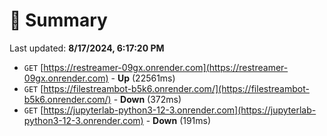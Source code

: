 # 📖 Summary
Last updated: **8/17/2024, 6:17:20 PM**

- `GET` [https://restreamer-09gx.onrender.com](https://restreamer-09gx.onrender.com) - **Up** (22561ms)
- `GET` [https://filestreambot-b5k6.onrender.com/](https://filestreambot-b5k6.onrender.com/) - **Down** (372ms)
- `GET` [https://jupyterlab-python3-12-3.onrender.com](https://jupyterlab-python3-12-3.onrender.com) - **Down** (191ms)
